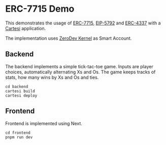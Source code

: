 # ERC-7715 Demo

This demonstrates the usage of [ERC-7715](https://eip.tools/eip/7715), [EIP-5792](https://eip.tools/eip/5792) and [ERC-4337](https://eip.tools/eip/4337) with a [Cartesi](https://cartesi.io) application.

The implementation uses [ZeroDev Kernel](https://docs.zerodev.app) as Smart Account.

## Backend

The backend implements a simple tick-tac-toe game. Inputs are player choices, automatically alternating Xs and Os.
The game keeps tracks of stats, how many wins by Xs and Os and ties.

```shell
cd backend
cartesi build
cartesi deploy
```

## Frontend

Frontend is implemented using Next.

```shell
cd frontend
pnpm run dev
```
